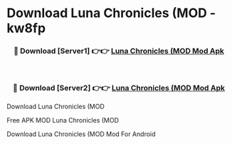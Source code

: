 # Download Luna Chronicles (MOD - kw8fp



<div align="center">
<h3>🔴 Download [Server1] 👉👉 <a href="https://momento.my/?title=Luna_Chronicles_(MOD">Luna Chronicles (MOD Mod Apk</a></h3><br>

<h3>🔴 Download [Server2] 👉👉 <a href="https://momento.my/?title=Luna_Chronicles_(MOD">Luna Chronicles (MOD Mod Apk</a></h3>
</div>



Download Luna Chronicles (MOD 

Free APK MOD Luna Chronicles (MOD 

Download Luna Chronicles (MOD Mod For Android
